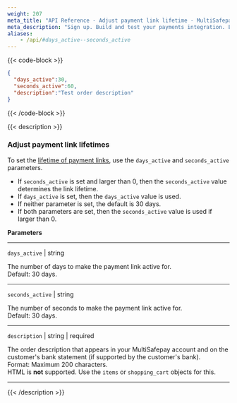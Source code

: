 ```yaml
---
weight: 207
meta_title: "API Reference - Adjust payment link lifetime - MultiSafepay Docs"
meta_description: "Sign up. Build and test your payments integration. Explore our products and services. Use our API Reference, SDKs, and wrappers. Get support."
aliases: 
    - /api/#days_active--seconds_active
---
```

{{< code-block >}}

```json 
{
  "days_active":30,
  "seconds_active":60,
  "description":"Test order description"
}
```
{{< /code-block >}}

{{< description >}}
### Adjust payment link lifetimes

To set the [lifetime of payment links](/developer/api/adjusting-payment-link-lifetimes), use the `days_active` and `seconds_active` parameters.

- If `seconds_active` is set and larger than 0, then the `seconds_active` value determines the link lifetime.
- If `days_active` is set, then the `days_active` value is used.
- If neither parameter is set, the default is 30 days.
- If both parameters are set, then the `seconds_active` value is used if larger than 0.

**Parameters**

----------------

`days_active` | string

The number of days to make the payment link active for.  
Default: 30 days.

----------------
`seconds_active` | string

The number of seconds to make the payment link active for.  
Default: 30 days.

----------------
`description` | string | required

The order description that appears in your MultiSafepay account and on the customer's bank statement (if supported by the customer's bank).  
Format: Maximum 200 characters.  
HTML is **not** supported. Use the `items` or `shopping_cart` objects for this.

----------------

{{< /description >}}
